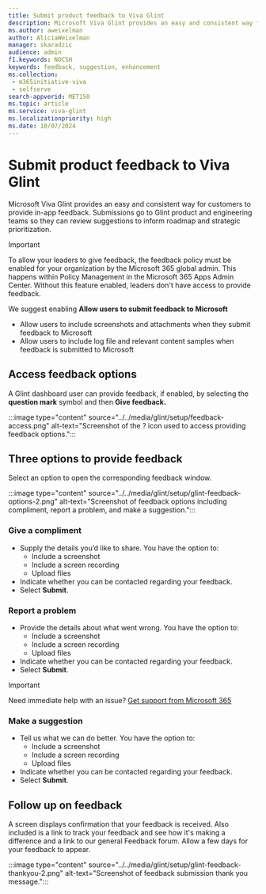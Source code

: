 ```yaml
---
title: Submit product feedback to Viva Glint
description: Microsoft Viva Glint provides an easy and consistent way for customers to provide in-app feedback.
ms.author: aweixelman
author: AliciaWeixelman
manager: skaradzic
audience: admin
f1.keywords: NOCSH
keywords: feedback, suggestion, enhancement
ms.collection: 
 - m365initiative-viva
 - selfserve
search-appverid: MET150
ms.topic: article
ms.service: viva-glint
ms.localizationpriority: high
ms.date: 10/07/2024
---
```


# Submit product feedback to Viva Glint

Microsoft Viva Glint provides an easy and consistent way for customers to provide in-app feedback. Submissions go to Glint product and engineering teams so they can review suggestions to inform roadmap and strategic prioritization.

>[!IMPORTANT]
>To allow your leaders to give feedback, the feedback policy must be enabled for your organization by the Microsoft 365 global admin. This happens within Policy Management in the Microsoft 365 Apps Admin Center.  Without this feature enabled, leaders don't have access to provide feedback.
>
>We suggest enabling **Allow users to submit feedback to Microsoft**
>   - Allow users to include screenshots and attachments when they submit feedback to Microsoft
>   - Allow users to include log file and relevant content samples when feedback is submitted to Microsoft

## Access feedback options

A Glint dashboard user can provide feedback, if enabled, by selecting the **question mark** symbol and then **Give feedback.**

:::image type="content" source="../../media/glint/setup/feedback-access.png" alt-text="Screenshot of the ? icon used to access providing feedback options.":::

## Three options to provide feedback

Select an option to open the corresponding feedback window.

:::image type="content" source="../../media/glint/setup/glint-feedback-options-2.png" alt-text="Screenshot of feedback options including compliment, report a problem, and make a suggestion.":::

### Give a compliment

- Supply the details you’d like to share. You have the option to:
  - Include a screenshot
  - Include a screen recording
  - Upload files
- Indicate whether you can be contacted regarding your feedback.
- Select **Submit**.

### Report a problem

- Provide the details about what went wrong. You have the option to:
  - Include a screenshot
  - Include a screen recording
  - Upload files
- Indicate whether you can be contacted regarding your feedback.
- Select **Submit**.

> [!IMPORTANT]
> Need immediate help with an issue? [Get support from Microsoft 365](/microsoft-365/admin/get-help-support?view=o365-worldwide&preserve-view=true)

### Make a suggestion

- Tell us what we can do better. You have the option to:
  - Include a screenshot
  - Include a screen recording
  - Upload files
- Indicate whether you can be contacted regarding your feedback.
- Select **Submit**.

## Follow up on feedback

A screen displays confirmation that your feedback is received. Also included is a link to track your feedback and see how it's making a difference and a link to our general Feedback forum. Allow a few days for your feedback to appear.

:::image type="content" source="../../media/glint/setup/glint-feedback-thankyou-2.png" alt-text="Screenshot of feedback submission thank you message.":::
